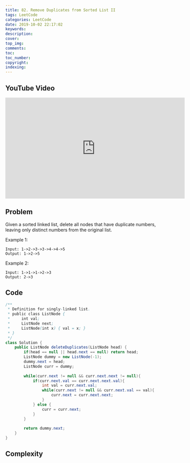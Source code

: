 ```yaml
---
title: 82. Remove Duplicates from Sorted List II
tags: LeetCode
categories: LeetCode
date: 2019-10-02 22:17:02
keywords:
description:
cover:
top_img:
comments:
toc:
toc_number:
copyright:
indexing:
---
```

## YouTube Video
<iframe width="560" height="315" src="https://www.youtube.com/embed/w16pq8_DVno" frameborder="0" allow="accelerometer; autoplay; encrypted-media; gyroscope; picture-in-picture" allowfullscreen></iframe>

## Problem
Given a sorted linked list, delete all nodes that have duplicate numbers, leaving only distinct numbers from the original list.

Example 1:
```
Input: 1->2->3->3->4->4->5
Output: 1->2->5
```
Example 2:
```
Input: 1->1->1->2->3
Output: 2->3
```


## Code
```java
/**
 * Definition for singly-linked list.
 * public class ListNode {
 *     int val;
 *     ListNode next;
 *     ListNode(int x) { val = x; }
 * }
 */
class Solution {
    public ListNode deleteDuplicates(ListNode head) {
        if(head == null || head.next == null) return head;
        ListNode dummy = new ListNode(-1);
        dummy.next = head;
        ListNode curr = dummy;
        
        while(curr.next != null && curr.next.next != null){
            if(curr.next.val == curr.next.next.val){
                int val = curr.next.val;
                while(curr.next != null && curr.next.val == val){
                    curr.next = curr.next.next;
                }
            } else {
                curr = curr.next;
            }
        }
        
        return dummy.next;
    }
}
```

## Complexity
